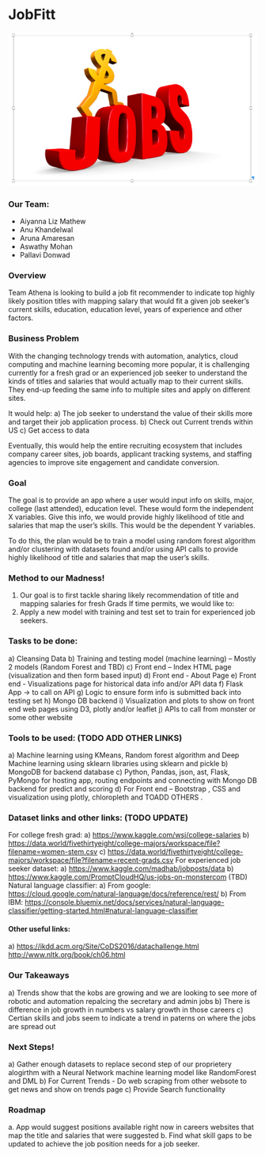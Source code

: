 # JobFitt
![jobfit](Images/JobFit.png)


### Our Team:

* Aiyanna Liz Mathew	
*	Anu Khandelwal 
* Aruna Amaresan			
* Aswathy Mohan
* Pallavi Donwad

### Overview
Team Athena is looking to build a job fit recommender to indicate top highly likely position titles with mapping salary that would fit a given job seeker’s current skills, education, education level, years of experience and other factors. 

### Business Problem
With the changing technology trends with automation, analytics, cloud computing and machine learning becoming more popular, it is challenging currently for a fresh grad or an experienced job seeker to understand the kinds of titles and salaries that would actually map to their current skills. They end-up feeding the same info to multiple sites and apply on different sites. 

It would help:
a) The job seeker to understand the value of their skills more and target their job application process. 
b) Check out Current trends within US 
c) Get access to data

Eventually, this would help the entire recruiting ecosystem that includes company career sites, job boards, applicant tracking systems, and staffing agencies to improve site engagement and candidate conversion.

### Goal 
The goal is to provide an app where a user would input info on skills, major, college (last attended), education level. These would form the independent X variables. Give this info, we would provide highly likelihood of title and salaries that map the user’s skills. This would be the dependent Y variables.

To do this, the plan would be to train a model using random forest algorithm and/or clustering with datasets found and/or using API calls to provide highly likelihood of title and salaries that map the user’s skills. 

### Method to our Madness!
1.	Our goal is to first tackle sharing likely recommendation of title and mapping salaries for fresh Grads
If time permits, we would like to:
2.	Apply a new model with training and test set to train for experienced job seekers.

### Tasks to be done: 
a)	Cleansing Data 
b)	Training and testing model (machine learning) – Mostly 2 models (Random Forest and TBD)
c)	Front end – Index HTML page   (visualization and then form based input)
d)	Front end - About Page
e)	Front end - Visualizations page for historical data info and/or API data 
f)	Flask App -> to call on API
g)	Logic to ensure form info is submitted back into testing set
h)	Mongo DB backend
i)	Visualization and plots to show on front end web pages using D3, plotly and/or leaflet 
j)	APIs to call from monster or some other website

### Tools to be used: (TODO ADD OTHER LINKS)
a)	Machine learning using KMeans, Random forest algorithm and Deep Machine learning using sklearn libraries using sklearn and pickle
b)	MongoDB for backend database
c)	Python, Pandas, json, ast, Flask, PyMongo for hosting app, routing endpoints and connecting with Mongo DB backend for predict and scoring
d)	For Front end – Bootstrap , CSS and visualization using plotly, chloropleth and TOADD OTHERS . 

### Dataset links and other links:  (TODO UPDATE)
For college fresh grad: 
a)	https://www.kaggle.com/wsj/college-salaries 
b)	https://data.world/fivethirtyeight/college-majors/workspace/file?filename=women-stem.csv
c)	https://data.world/fivethirtyeight/college-majors/workspace/file?filename=recent-grads.csv
For experienced job seeker dataset: 
a)	https://www.kaggle.com/madhab/jobposts/data
b)	https://www.kaggle.com/PromptCloudHQ/us-jobs-on-monstercom (TBD)
Natural language classifier:
a)	From google: https://cloud.google.com/natural-language/docs/reference/rest/ 
b)	From IBM: https://console.bluemix.net/docs/services/natural-language-classifier/getting-started.html#natural-language-classifier 
#### Other useful links:
a)	https://ikdd.acm.org/Site/CoDS2016/datachallenge.html 
http://www.nltk.org/book/ch06.html

### Our Takeaways
a) Trends show that the kobs are growing and we are looking to see more of robotic and automation repalcing the secretary and admin jobs
b) There is difference in job growth in numbers vs salary growth in those careers 
c) Certian skills and jobs seem to indicate a trend in paterns on where the jobs are spread out 

### Next Steps!
a) Gather enough datasets to replace second step of our proprietery alogirthm with a Neural Network machine learning model like RandomForest and DML 
b) For Current Trends - Do web scraping from other websote to get news and show on trends page 
c) Provide Search functionality 

### Roadmap
a.	App would suggest positions available right now in careers websites that map the title and salaries that were suggested 
b.	Find what skill gaps to be updated to achieve the job position needs for a job seeker. 


